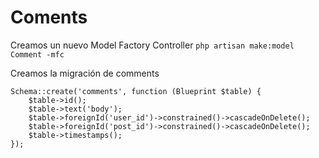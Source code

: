# Coments

Creamos un nuevo Model Factory Controller
`php artisan make:model Comment -mfc`

Creamos la migración de comments

```
Schema::create('comments', function (Blueprint $table) {
    $table->id();
    $table->text('body');
    $table->foreignId('user_id')->constrained()->cascadeOnDelete();
    $table->foreignId('post_id')->constrained()->cascadeOnDelete();
    $table->timestamps();
});
```
